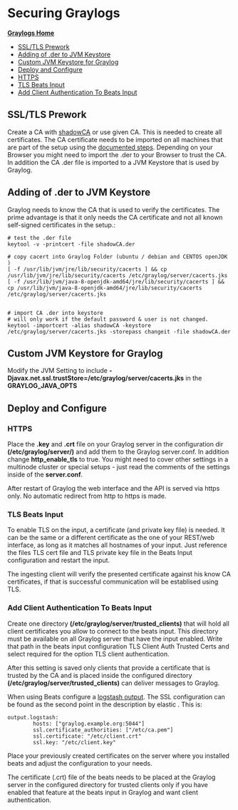 <!-- This work is licensed under the Creative Commons Attribution-NonCommercial-ShareAlike 4.0 International License. To view a copy of this license, visit http://creativecommons.org/licenses/by-nc-sa/4.0/ or send a letter to Creative Commons, PO Box 1866, Mountain View, CA 94042, USA. -->

# Securing Graylogs

[**Graylogs Home**](../README.md)
- [SSL/TLS Prework](#SSL/TLS-Prework)
- [Adding of .der to JVM Keystore](#Adding-of-.der-to-JVM-Keystore)
- [Custom JVM Keystore for Graylog](#Custom-JVM-Keystore-for-Graylog)
- [Deploy and Configure](#Deploy-and-Configure)
- [HTTPS](#HTTPS)
- [TLS Beats Input](#TLS-Beats-Input)
- [Add Client Authentication To Beats Input](#Add-Client-Authentication-To-Beats-Input)

## SSL/TLS Prework

Create a CA with [shadowCA](https://github.com/graylog-labs/shadowCA) or use given CA. This is needed to create all certificates. The CA certificate needs to be imported on all machines that are part of the setup using the [documented steps](https://github.com/graylog-labs/shadowCA/blob/master/docs/add_ca_to_truststore.md). Depending on your Browser you might need to import the .der to your Browser to trust the CA. In addition the CA .der file is imported to a JVM Keystore that is used by Graylog.

## Adding of .der to JVM Keystore

Graylog needs to know the CA that is used to verify the certificates. The prime advantage is that it only needs the CA certificate and not all known self-signed certificates in the setup.:

	# test the .der file
	keytool -v -printcert -file shadowCA.der

	# copy cacert into Graylog Folder (ubuntu / debian and CENTOS openJDK )
	[ -f /usr/lib/jvm/jre/lib/security/cacerts ] && cp /usr/lib/jvm/jre/lib/security/cacerts /etc/graylog/server/cacerts.jks
	[ -f /usr/lib/jvm/java-8-openjdk-amd64/jre/lib/security/cacerts ] && cp /usr/lib/jvm/java-8-openjdk-amd64/jre/lib/security/cacerts /etc/graylog/server/cacerts.jks


	# import CA .der into keystore
	# will only work if the default password & user is not changed.
	keytool -importcert -alias shadowCA -keystore /etc/graylog/server/cacerts.jks -storepass changeit -file shadowCA.der

## Custom JVM Keystore for Graylog

Modify the JVM Setting to include **-Djavax.net.ssl.trustStore=/etc/graylog/server/cacerts.jks** in the **GRAYLOG_JAVA_OPTS**

## Deploy and Configure

### HTTPS

Place the **.key** and **.crt** file on your Graylog server in the configuration dir **\(/etc/graylog/server/\)** and add them to the Graylog server.conf. In addition change **http\_enable\_tls** to true. You might need to cover other settings in a multinode cluster or special setups - just read the comments of the settings inside of the **server.conf**.

After restart of Graylog the web interface and the API is served via https only. No automatic redirect from http to https is made.

### TLS Beats Input

To enable TLS on the input, a certificate (and private key file) is needed. It can be the same or a different certificate as the one of your REST/web interface, as long as it matches all hostnames of your input. Just reference the files TLS cert file and TLS private key file in the Beats Input configuration and restart the input.

The ingesting client will verify the presented certificate against his know CA certificates, if that is successful communication will be establised using TLS.

### Add Client Authentication To Beats Input

Create one directory **(/etc/graylog/server/trusted\_clients)** that will hold all client certificates you allow to connect to the beats input. This directory must be available on all Graylog server that have the input enabled. Write that path in the beats input configuration TLS Client Auth Trusted Certs and select required for the option TLS client authentication.

After this setting is saved only clients that provide a certificate that is trusted by the CA and is placed inside the configured directory **(/etc/graylog/server/trusted\_clients)** can deliver messages to Graylog.

When using Beats configure a [logstash output](https://www.elastic.co/guide/en/beats/filebeat/6.7/logstash-output.html#logstash-output). The SSL configuration can be found as the second point in the description by elastic . This is:

	output.logstash:
			hosts: ["graylog.example.org:5044"]
			ssl.certificate_authorities: ["/etc/ca.pem"]
			ssl.certificate: "/etc/client.crt"
			ssl.key: "/etc/client.key"
Place your previously created certificates on the server where you installed beats and adjust the configuration to your needs.

The certificate (.crt) file of the beats needs to be placed at the Graylog server in the configured directory for trusted clients only if you have enabled that feature at the beats input in Graylog and want client authentication.
